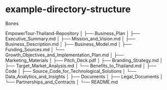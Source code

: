 # example-directory-structure
Bones

EmpowerTour-Thailand-Repository
│
├── Business_Plan
│   ├── Executive_Summary.md
│   ├── Mission_and_Vision.md
│   ├── Business_Description.md
│   ├── Business_Model.md
│   ├── Funding_Sources.md
│   └── Growth_Objectives_and_Implementation_Plan.md
│
├── Marketing_Materials
│   ├── Pitch_Deck.pdf
│   ├── Branding_Strategy.md
│   ├── Target_Market_Analysis.md
│   └── Benefits_to_Thailand.md
│
├── Code
│   ├── Source_Code_for_Technological_Solutions
│   └── Data_Analytics_and_Insights
│
├── Documents
│   ├── Legal_Documents
│   └── Partnerships_and_Contracts
│
└── README.md
